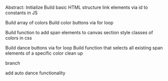 Abstract: 
Initialize
Build basic HTML structure
link elements via id to constants in JS

Build array of colors
Build color buttons via for loop
 
Build function to add span elements to canvas section
style classes of colors in css

Build dance buttons via for loop
Build function that selects all existing span elements of a specific color
clean up 

branch 

add auto dance functionality